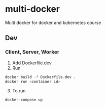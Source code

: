 # multi-docker
Multi docker for docker and kubernetes course

## Dev

### Client, Server, Worker
1. Add Dockerfile.dev
2. Run

```sh
docker build -f Dockerfile.dev .
docker run <container id>
```

3. To run 

```sh
docker-compose up
```
